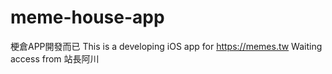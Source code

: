 # meme-house-app
梗倉APP開發而已
This is a developing iOS app for https://memes.tw
Waiting access from 站長阿川
